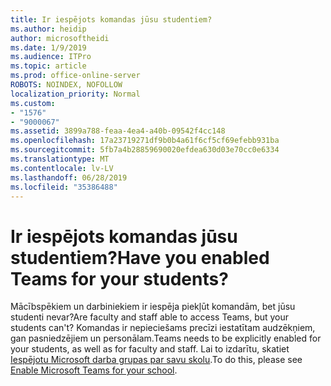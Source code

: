```yaml
---
title: Ir iespējots komandas jūsu studentiem?
ms.author: heidip
author: microsoftheidi
ms.date: 1/9/2019
ms.audience: ITPro
ms.topic: article
ms.prod: office-online-server
ROBOTS: NOINDEX, NOFOLLOW
localization_priority: Normal
ms.custom:
- "1576"
- "9000067"
ms.assetid: 3899a788-feaa-4ea4-a40b-09542f4cc148
ms.openlocfilehash: 17a23719271df9b0b4a61f6cf5cf69efebb931ba
ms.sourcegitcommit: 5fb7a4b28859690020efdea630d03e70cc0e6334
ms.translationtype: MT
ms.contentlocale: lv-LV
ms.lasthandoff: 06/28/2019
ms.locfileid: "35386488"
---
```

# <a name="have-you-enabled-teams-for-your-students"></a><span data-ttu-id="9fa09-102">Ir iespējots komandas jūsu studentiem?</span><span class="sxs-lookup"><span data-stu-id="9fa09-102">Have you enabled Teams for your students?</span></span>

<span data-ttu-id="9fa09-103">Mācībspēkiem un darbiniekiem ir iespēja piekļūt komandām, bet jūsu studenti nevar?</span><span class="sxs-lookup"><span data-stu-id="9fa09-103">Are faculty and staff able to access Teams, but your students can't?</span></span> <span data-ttu-id="9fa09-104">Komandas ir nepieciešams precīzi iestatītam audzēkņiem, gan pasniedzējiem un personālam.</span><span class="sxs-lookup"><span data-stu-id="9fa09-104">Teams needs to be explicitly enabled for your students, as well as for faculty and staff.</span></span> <span data-ttu-id="9fa09-105">Lai to izdarītu, skatiet [Iespējotu Microsoft darba grupas par savu skolu](https://docs.microsoft.com/education/get-started/enable-microsoft-teams).</span><span class="sxs-lookup"><span data-stu-id="9fa09-105">To do this, please see [Enable Microsoft Teams for your school](https://docs.microsoft.com/education/get-started/enable-microsoft-teams).</span></span>
  